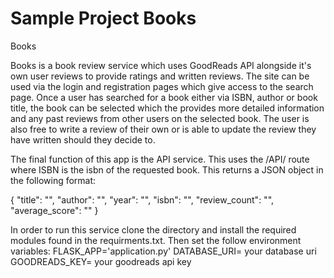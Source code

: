 # Sample Project Books

Books

Books is a book review service which uses GoodReads API alongside it's own user reviews to provide ratings and written reviews.
The site can be used via the login and registration pages which give access to the search page. Once a user has searched for a book either via ISBN, author or book title, the book can be selected which the provides more detailed information and any past reviews from other users on the selected book. The user is also free to write a review of their own or is able to update the review they have written should they decide to.

The final function of this app is the API service. This uses the /API/<ISBN> route where ISBN is the isbn of the requested book. This returns a JSON object in the following format:
  
 {
    "title": "",
    "author": "",
    "year": "",
    "isbn": "",
    "review_count": "",
    "average_score": ""
  }

  In order to run this service clone the directory and install the required modules found in the requirments.txt.
  Then set the follow environment variables:
  FLASK_APP='application.py'
  DATABASE_URI= your database uri
  GOODREADS_KEY= your goodreads api key

